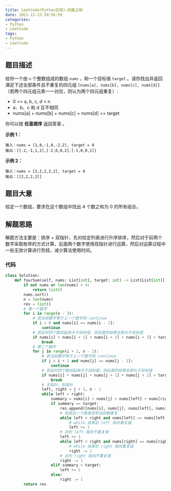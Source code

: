 ```yaml
---
title: LeetCode(Python实现)—四数之和
date: 2021-12-23 20:56:59
categories:
- Python
- LeetCode
tags:
- Python
- LeetCode
---
```


## 题目描述
给你一个由 `n` 个整数组成的数组 `nums` ，和一个目标值 `target` 。请你找出并返回满足下述全部条件且不重复的四元组 `[nums[a], nums[b], nums[c], nums[d]] `（若两个四元组元素一一对应，则认为两个四元组重复）:

 - 0 <= a, b, c, d < n
 - a、b、c 和 d 互不相同
 -  nums[a] + nums[b] + nums[c] + nums[d] == target

你可以按 **任意顺序** 返回答案 。

**示例 1：**
```
输入：nums = [1,0,-1,0,-2,2], target = 0
输出：[[-2,-1,1,2],[-2,0,0,2],[-1,0,0,1]]
```
**示例 2：**
```
输入：nums = [2,2,2,2,2], target = 8
输出：[[2,2,2,2]]
```
## 题目大意
给定一个数组，要求在这个数组中找出 4 个数之和为 0 的所有组合。
## 解题思路
解题方法主要是：排序 + 双指针，先对给定列表进行升序排序，然后对于前两个数字采取枚举的方式计算，后面两个数字使用双指针进行运算，然后对运算过程中一些无效计算进行剪枝，减少算法使用时间。
### 代码
```python
class Solution:
    def fourSum(self, nums: List[int], target: int) -> List[List[int]]:
        if not nums or len(nums) < 4:
            return list()
        nums.sort()
        n = len(nums)
        res = list()
        # 第一个数字
        for i in range(n - 3):
            # 若当前数字等于上一个数字则 continue
            if i > 0 and nums[i] == nums[i - 1]:
                continue
            # 若此时四个数加起来大于目标值，则后面的结果全部大于目标值
            if nums[i] + nums[i + 1] + nums[i + 2] + nums[i + 3] > target:
                break
            # 第二个数字
            for j in range(i + 1, n - 2):
                # 若当前数字等于上一个数字则 continue
                if j > i + 1 and nums[j] == nums[j - 1]:
                    continue
                # 若此时四个数加起来大于目标值，则后面的结果全部大于目标值
                if nums[i] + nums[j] + nums[j + 1] + nums[j + 2] > target:
                    break
                # 左指针，右指针
                left, right = j + 1, n - 1
                while left < right:
                    summary = nums[i] + nums[j] + nums[left] + nums[right] 
                    if summary == target:
                        res.append([nums[i], nums[j], nums[left], nums[right]])
                        # 检查后一个数是否和当前数重复
                        while left < right and nums[left] == nums[left + 1]:
                            # while 结束后 left 指向重复值
                            left += 1
                        # 此时 left 指向不重复值
                        left += 1
                        while left < right and nums[right] == nums[right - 1]:
                            # while 结束后 right 指向重复值
                            right -= 1
                        # 此时 right 指向不重复值
                        right -= 1
                    elif summary < target:
                        left += 1
                    else:
                        right -= 1
        return res
```
